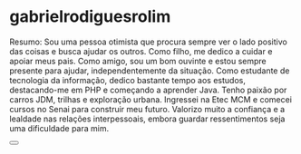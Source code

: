 # gabrielrodiguesrolim

Resumo: Sou uma pessoa otimista que procura sempre ver o lado positivo das coisas e busca ajudar os outros. Como filho, me dedico a cuidar e apoiar meus pais. Como amigo, sou um bom ouvinte e estou sempre presente para ajudar, independentemente da situação. Como estudante de tecnologia da informação, dedico bastante tempo aos estudos, destacando-me em PHP e começando a aprender Java. Tenho paixão por carros JDM, trilhas e exploração urbana. Ingressei na Etec MCM e comecei cursos no Senai para construir meu futuro. Valorizo muito a confiança e a lealdade nas relações interpessoais, embora guardar ressentimentos seja uma dificuldade para mim.

<a href=""><button></button></a>
